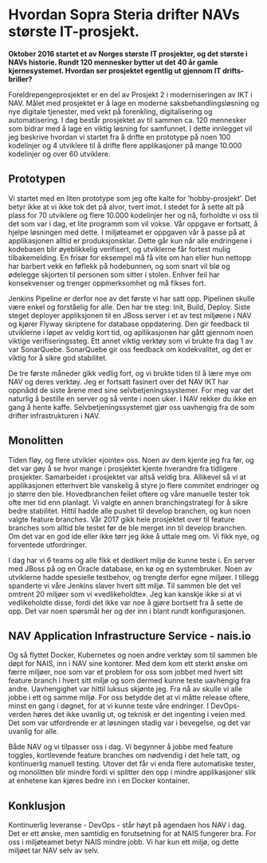 # Hvordan Sopra Steria drifter NAVs største IT-prosjekt. 

**Oktober 2016 startet et av Norges største IT prosjekter, og det største i NAVs historie. Rundt 120 mennesker bytter ut det 40 år gamle kjernesystemet. Hvordan ser prosjektet egentlig ut gjennom IT drifts-briller?**

Foreldrepengeprosjektet er en del av Prosjekt 2 i moderniseringen av IKT i NAV. Målet med prosjektet er å lage en moderne saksbehandlingsløsning og nye digitale tjenester, med vekt på forenkling, digitalisering og automatisering. I dag består prosjektet av til sammen ca. 120 mennesker som bidrar med å lage en viktig løsning for samfunnet. I dette innlegget vil jeg beskrive hvordan vi startet fra å drifte en prototype på noen 100 kodelinjer og 4 utviklere til å drifte flere applikasjoner på mange 10.000 kodelinjer og over 60 utviklere.

## Prototypen

Vi startet med en liten prototype som jeg ofte kalte for ’hobby-prosjekt’. Det betyr ikke at vi ikke tok det på alvor, tvert imot. I stedet for å sette alt på plass for 70 utviklere og flere 10.000 kodelinjer her og nå, forholdte vi oss til det som var i dag, et lite programm som vil vokse. Vår oppgave er fortsatt, å hjelpe løsningen med dette. I miljøteamet er oppgaven vår å passe på at applikasjonen alltid er produksjonsklar. Dette går kun når alle endringene i kodebasen blir øyeblikkelig verifisert, og utviklerne får fortest mulig tilbakemelding. En frisør for eksempel må få vite om han eller hun nettopp har barbert vekk en føflekk på hodebunnen, og som snart vil blø og ødelegge skjorten til personen som sitter i stolen. Enhver feil har konsekvenser og trenger oppmerksomhet og må fikses fort.

Jenkins Pipeline er derfor noe av det første vi har satt opp. Pipelinen skulle være enkel og forståelig for alle. Den har tre steg: Init, Build, Deploy. Siste steget deployer appliksjonen til en JBoss server i et av test miljøene i NAV og kjører Flyway skriptene for database oppdatering. Den gir feedback til utviklerne i løpet av veldig kort tid, og apllikasjonen har gått gjennom noen viktige verifiseringssteg. Ett annet viktig verktøy som vi brukte fra dag 1 av var SonarQuebe. SonarQuebe gir oss feedback om kodekvalitet, og det er viktig for å sikre god stabilitet.

De tre første måneder gikk vedlig fort, og vi brukte tiden til å lære mye om NAV og deres verktøy. Jeg er fortsatt fasinert over det NAV IKT har oppnådd de siste årene med sine selvbetjeningssystemer. For meg var det naturlig å bestille en server og så vente i noen uker. I NAV rekker du ikke en gang å hente kaffe. Selvbetjeningssystemet gjør oss uavhengig fra de som drifter infrastrukturen i NAV.

## Monolitten

Tiden fløy, og flere utvikler «jointe» oss. Noen av dem kjente jeg fra før, og det var gøy å se hvor mange i prosjektet kjente hverandre fra tidligere prosjekter. Samarbeidet i prosjektet var altså veldig bra. Allikevel så vi at applikasjonen etterhvert ble vanskelig å styre jo flere commitet endringer og jo større den ble. Hovedbranchen feilet oftere og våre manuelle tester tok ofte mer tid enn planlagt. Vi valgte en annen branchingstrategi for å sikre bedre stabilitet. Hittil hadde alle pushet til develop branchen, og kun noen valgte feature branches. Vår 2017 gikk hele prosjektet over til feature branches som alltid ble testet før de ble merget inn til develop branchen. Om det var en god ide eller ikke tørr jeg ikke å uttale meg om. Vi fikk nye, og forventede utfordringer.

I dag har vi 6 teams og alle fikk et dedikert miljø de kunne teste i. En server med JBoss på og en Oracle database, en kø og en systembruker. Noen av utviklerne hadde spesielle testbehov, og trengte derfor egne miljøer. I tillegg spanderte vi våre Jenkins slaver hvert sitt miljø. Til sammen ble det vel omtrent 20 miljøer som vi «vedlikeholdte». Jeg kan kanskje ikke si at vi vedlikeholdte disse, fordi det ikke var noe å gjøre bortsett fra å sette de opp. Det var noen spørsmål her og der inn i blant rundt konfigurasjonen.
 
## NAV Application Infrastructure Service - nais.io

Og så flyttet Docker, Kubernetes og noen andre verktøy som til sammen ble døpt for NAIS, inn i NAV sine kontorer. Med dem kom ett sterkt ønske om færre miljøer, noe som var et problem for oss som jobbet med hvert sitt feature branch i hvert sitt miljø og som dermed kunne teste uavhengig fra andre. Uavhengighet var hittil luksus skjønte jeg. Fra nå av skulle vi alle jobbe i ett og samme miljø. For oss betydde det at vi måtte release oftere, minst en gang i døgnet, for at vi kunne teste våre endringer. I DevOps-verden høres det ikke uvanlig ut, og teknisk er det ingenting i veien med. Det som var utfordrende er at løsningen stadig var i bevegelse, og det var uvanlig for alle. 

Både NAV og vi tilpasser oss i dag. Vi begynner å jobbe med feature toggles, kortlevende feature branches om nødvendig i det hele tatt, og kontinuerlig manuell testing. Utover det får vi enda flere automatiske tester, og monolitten blir mindre fordi vi splitter den opp i mindre applikasjoner slik at enhetene kan kjøres bedre inn i en Docker kontainer. 

## Konklusjon

Kontinuerlig leveranse - DevOps - står høyt på agendaen hos NAV i dag. Det er ett ønske, men samtidig en forutsetning for at NAIS fungerer bra. For oss i miljøteamet betyr NAIS mindre jobb. Vi har kun ett miljø, og dette miljøet tar NAV selv av selv.
